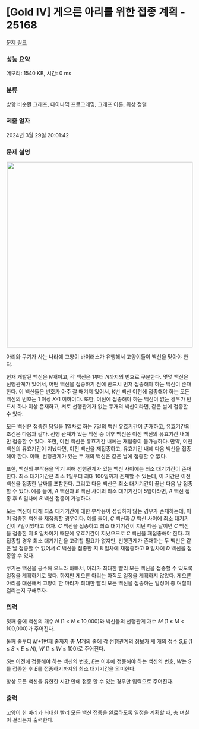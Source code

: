 # [Gold IV] 게으른 아리를 위한 접종 계획 - 25168 

[문제 링크](https://www.acmicpc.net/problem/25168) 

### 성능 요약

메모리: 1540 KB, 시간: 0 ms

### 분류

방향 비순환 그래프, 다이나믹 프로그래밍, 그래프 이론, 위상 정렬

### 제출 일자

2024년 3월 29일 20:01:42

### 문제 설명

<p style="text-align: center;"><img alt="" src="https://upload.acmicpc.net/23397f9c-08e3-4cfe-ae0a-6a215ad0c4c1/-/preview/" style="width: 500px; height: 500px;"></p>

<p>아리와 쿠기가 사는 나라에 고양이 바이러스가 유행해서 고양이들이 백신을 맞아야 한다.</p>

<p>현재 개발된 백신은 <em>N</em>개이고, 각 백신은 1부터 <em>N</em>까지의 번호로 구분한다. 몇몇 백신은 선행관계가 있어서, 어떤 백신을 접종하기 전에 반드시 먼저 접종해야 하는 백신이 존재한다. 이 백신들은 번호가 아주 잘 매겨져 있어서, <em>K</em>번 백신 이전에 접종해야 하는 모든 백신의 번호는 1 이상 <em>K</em>-1 이하이다. 또한, 이전에 접종해야 하는 백신이 없는 경우가 반드시 하나 이상 존재하고, 서로 선행관계가 없는 두개의 백신이라면, 같은 날에 접종할 수 있다.</p>

<p>모든 백신은 접종한 당일을 1일차로 하는 7일의 백신 유효기간이 존재하고, 유효기간의 조건은 다음과 같다. 선행 관계가 있는 백신 중 이후 백신은 이전 백신의 유효기간 내에만 접종할 수 있다. 또한, 이전 백신은 유효기간 내에는 재접종이 불가능하다. 만약, 이전 백신의 유효기간이 지났다면, 이전 백신을 재접종하고, 유효기간 내에 다음 백신을 접종해야 한다. 이때, 선행관계가 있는 두 개의 백신은 같은 날에 접종할 수 없다.</p>

<p>또한, 백신의 부작용을 막기 위해 선행관계가 있는 백신 사이에는 최소 대기기간이 존재한다. 최소 대기기간은 최소 1일부터 최대 100일까지 존재할 수 있는데, 이 기간은 이전 백신을 접종한 날짜를 포함한다. 그리고 다음 백신은 최소 대기기간이 끝난 다음 날 접종할 수 있다. 예를 들어, <em>A</em> 백신과 <em>B</em> 백신 사이의 최소 대기기간이 5일이라면, <em>A</em> 백신 접종 후 6 일차에 <em>B</em> 백신 접종이 가능하다.</p>

<p>모든 백신에 대해 최소 대기기간에 대한 부작용이 성립하지 않는 경우가 존재하는데, 이미 접종한 백신을 재접종할 경우이다. 예를 들어, <em>C</em> 백신과 <em>D</em> 백신 사이에 최소 대기기간이 7일이었다고 하자. <em>C</em> 백신을 접종하고 최소 대기기간이 지난 다음 날이면 <em>C</em> 백신을 접종한 지 8 일차이기 때문에 유효기간이 지났으므로 <em>C</em> 백신을 재접종해야 한다. 재접종할 경우 최소 대기기간을 고려할 필요가 없지만, 선행관계가 존재하는 두 백신은 같은 날 접종할 수 없어서 <em>C</em> 백신을 접종한 지 8 일차에 재접종하고 9 일차에 <em>D</em> 백신을 접종할 수 있다.</p>

<p>쿠기는 백신을 공수해 오느라 바빠서, 아리가 최대한 빨리 모든 백신을 접종할 수 있도록 일정을 계획하기로 했다. 하지만 게으른 아리는 아직도 일정을 계획하지 않았다. 게으른 아리를 대신해서 고양이 한 마리가 최대한 빨리 모든 백신을 접종하는 일정이 총 며칠이 걸리는지 구해주자.</p>

### 입력 

 <p>첫째 줄에 백신의 개수 <em>N</em> (1 < <em>N</em> ≤ 10,000)와 백신들의 선행관계 개수 <em>M</em> (1 ≤ <em>M</em> < 100,000)가 주어진다.</p>

<p>둘째 줄부터 <em>M</em>+1번째 줄까지 총 <em>M</em>개의 줄에 각 선행관계의 정보가 세 개의 정수 <em>S</em>,<em>E</em> (1 ≤ <em>S</em> < <em>E</em> ≤ <em>N</em>), <em>W</em> (1 ≤ <em>W</em> ≤ 100)로 주어진다.</p>

<p><em>S</em>는 이전에 접종해야 하는 백신의 번호, <em>E</em>는 이후에 접종해야 하는 백신의 번호, <em>W</em>는 <em>S</em>를 접종한 후 <em>E</em>를 접종하기까지의 최소 대기기간을 의미한다.</p>

<p>항상 모든 백신을 유한한 시간 안에 접종 할 수 있는 경우만 입력으로 주어진다.</p>

### 출력 

 <p>고양이 한 마리가 최대한 빨리 모든 백신 접종을 완료하도록 일정을 계획할 때, 총 며칠이 걸리는지 출력한다.</p>

